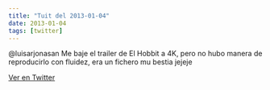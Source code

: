 ```yaml
---
title: "Tuit del 2013-01-04"
date: 2013-01-04
tags: [twitter]
---
```


@luisarjonasan Me baje el trailer de El Hobbit a 4K, pero no hubo manera de reproducirlo con fluidez, era un fichero mu bestia jejeje



[Ver en Twitter](https://twitter.com/i/web/status/287335480066994176)
